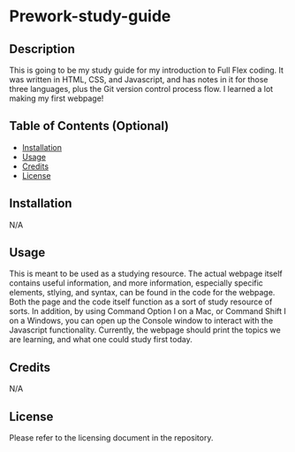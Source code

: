 # Prework-study-guide

## Description
This is going to be my study guide for my introduction to Full Flex coding. It was written in HTML, CSS, and Javascript, and has notes in it for those three languages, plus the Git version control process flow. I learned a lot making my first webpage! 

## Table of Contents (Optional)


- [Installation](#installation)
- [Usage](#usage)
- [Credits](#credits)
- [License](#license)

## Installation
N/A

## Usage
This is meant to be used as a studying resource. The actual webpage itself contains useful information, and more information, especially specific elements, stlying, and syntax, can be found in the code for the webpage. Both the page and the code itself function as a sort of study resource of sorts. In addition, by using Command Option I on a Mac, or Command Shift I on a Windows, you can open up the Console window to interact with the Javascript functionality. Currently, the webpage should print the topics we are learning, and what one could study first today. 

## Credits
N/A

## License
Please refer to the licensing document in the repository.
